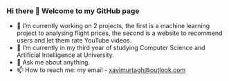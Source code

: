 ### Hi there 👋 Welcome to my GitHub page



- 🔭 I’m currently working on 2 projects, the first is a machine learning project to analysing flight prices, the second is a website to recommend users and let them rate YouTube videos.
- 🌱 I’m currently in my third year of studying Computer Science and Artificial Intelligence at University.
- 💬 Ask me about anything.
- 📫 How to reach me: my email - xavimurtagh@outlook.com
